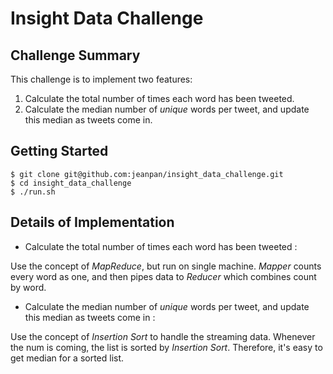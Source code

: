 Insight Data Challenge
===========================================================

## Challenge Summary

This challenge is to implement two features:

1. Calculate the total number of times each word has been tweeted.
2. Calculate the median number of *unique* words per tweet, and update this median as tweets come in. 


## Getting Started

```
$ git clone git@github.com:jeanpan/insight_data_challenge.git
$ cd insight_data_challenge
$ ./run.sh
```


## Details of Implementation

* Calculate the total number of times each word has been tweeted : 

Use the concept of *MapReduce*, but run on single machine. 
*Mapper* counts every word as one, and then pipes data to *Reducer* which combines count by word. 

* Calculate the median number of *unique* words per tweet, and update this median as tweets come in : 

Use the concept of *Insertion Sort* to handle the streaming data. 
Whenever the num is coming, the list is sorted by *Insertion Sort*. Therefore, it's easy to get median for a sorted list. 
